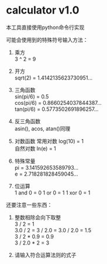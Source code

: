 # calculator v1.0
本工具直接使用python命令行实现

可能会使用到的特殊符号输入方法：

1. 乘方  
3 ^ 2 = 9

2. 开方  
sqrt(2) = 1.4142135623730951...

3. 三角函数   
sin(pi/6) = 0.5  
cos(pi/6) = 0.8660254037844387...  
tan(pi/6) = 0.5773502691896257...

4. 反三角函数  
asin(), acos, atan()同理

5. 对数函数
常用对数 log(10) = 1  
自然对数 ln(e) = 1

6. 特殊常量  
pi = 3.141592653589793...  
e = 2.718281828459045...

7. 位运算  
1 and 0 = 0
1 or 0 = 1
1 xor 0 = 1

还要注意一些东西：

1. 整数相除会向下取整  
3 / 2 = 1  
3.0 / 2 = 3 / 2.0 = 3.0 / 2.0 = 1.5  
3 / 2 * 0.9 = 0.9  
3 / 2.0 * 2 = 3

2. 请输入符合运算法则的式子

